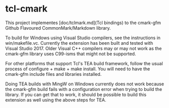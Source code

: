 # tcl-cmark

This project implementes [doc/tclmark.md](Tcl bindings) to the cmark-gfm 
Github Flavoured CommonMark/Markdown library.

To build for Windows using Visual Studio compilers, see the
instructions in win/makefile.vc. Currently the extension has been
built and tested with Visual Studio 2017. Older Visual C++ compilers
may or may not work as the cmark-gfm library uses C99-isms that might
not be supported.

For other platforms that support Tcl's TEA build framework, follow
the usual process of configure + make + make install. You will need
to have the cmark-gfm include files and libraries installed.

Doing TEA builds with MingW on Windows currently does not work 
because the cmark-gfm build fails with a configuration error when
trying to build the library. If you can get that to work, it should
be possible to build this extension as well using the above steps
for TEA.
